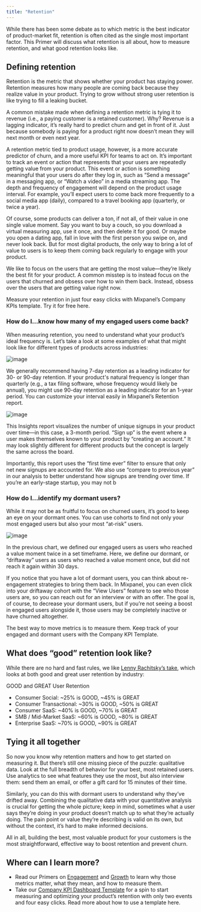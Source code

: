```yaml
---
title: "Retention"
---
```


While there has been some debate as to which metric is the best indicator of product-market fit, retention is often cited as the single most important factor. This Primer will discuss what retention is all about, how to measure retention, and what good retention looks like.


## Defining retention
Retention is the metric that shows whether your product has staying power. Retention measures how many people are coming back because they realize value in your product. Trying to grow without strong user retention is like trying to fill a leaking bucket.

A common mistake made when defining a retention metric is tying it to revenue (i.e., a paying customer is a retained customer). Why? Revenue is a lagging indicator, it’s really hard to predict churn and get in front of it. Just because somebody is paying for a product right now doesn’t mean they will next month or even next year.

A retention metric tied to product usage, however, is a more accurate predictor of churn, and a more useful KPI for teams to act on. It’s important to track an event or action that represents that your users are repeatedly getting value from your product. This event or action is something meaningful that your users do after they log in, such as “Send a message” in a messaging app, or “Watch a video” in a media streaming app. The depth and frequency of engagement will depend on the product usage interval. For example, you’ll expect users to come back more frequently to a social media app (daily), compared to a travel booking app (quarterly, or twice a year).

Of course, some products can deliver a ton, if not all, of their value in one single value moment. Say you want to buy a couch, so you download a virtual measuring app, use it once, and then delete it for good. Or maybe you open a dating app, fall in love with the first person you swipe on, and never look back. But for most digital products, the only way to bring a lot of value to users is to keep them coming back regularly to engage with your product.

We like to focus on the users that are getting the most value—they’re likely the best fit for your product. A common misstep is to instead focus on the users that churned and obsess over how to win them back. Instead, obsess over the users that are getting value right now.

Measure your retention in just four easy clicks with Mixpanel’s Company KPIs template. Try it for free here.

### How do I…know how many of my engaged users come back?
When measuring retention, you need to understand what your product’s ideal frequency is. Let’s take a look at some examples of what that might look like for different types of products across industries:

![image](https://user-images.githubusercontent.com/2077899/233905305-a668c096-132e-4a48-ad2c-0d9cbbdd78c1.png)

We generally recommend having 7-day retention as a leading indicator for 30- or 90-day retention. If your product's natural frequency is longer than quarterly (e.g., a tax filing software, whose frequency would likely be annual), you might use 90-day retention as a leading indicator for an 1-year period. You can customize your interval easily in Mixpanel’s Retention report.

![image](https://user-images.githubusercontent.com/2077899/233905319-4cb2064b-35ce-48d2-acc1-c3df7f54775a.png)

This Insights report visualizes the number of unique signups in your product over time—in this case, a 3-month period. “Sign up” is the event where a user makes themselves known to your product by “creating an account.” It may look slightly different for different products but the concept is largely the same across the board.

Importantly, this report uses the “first time ever” filter to ensure that only net new signups are accounted for. We also use “compare to previous year” in our analysis to better understand how signups are trending over time. If you’re an early-stage startup, you may not b

 

### How do I…identify my dormant users?
While it may not be as fruitful to focus on churned users, it’s good to keep an eye on your dormant ones. You can use cohorts to find not only your most engaged users but also your most “at-risk” users.

![image](https://user-images.githubusercontent.com/2077899/233905339-68e40986-3331-48e0-9c9e-67ddac1b8419.png)

In the previous chart, we defined our engaged users as users who reached a value moment twice in a set timeframe. Here, we define our dormant, or “driftaway” users as users who reached a value moment once, but did not reach it again within 30 days.


If you notice that you have a lot of dormant users, you can think about re-engagement strategies to bring them back. In Mixpanel, you can even click into your driftaway cohort with the “View Users” feature to see who those users are, so you can reach out for an interview or with an offer. The goal is, of course, to decrease your dormant users, but if you’re not seeing a boost in engaged users alongside it, those users may be completely inactive or have churned altogether.

The best way to move metrics is to measure them. Keep track of your engaged and dormant users with the Company KPI Template.


## What does “good” retention look like?
While there are no hard and fast rules, we like [Lenny Rachitsky’s take](https://www.lennysnewsletter.com/p/what-is-good-retention-issue-29), which looks at both good and great user retention by industry:

GOOD and GREAT User Retention
* Consumer Social: ~25% is GOOD, ~45% is GREAT
* Consumer Transactional: ~30% is GOOD, ~50% is GREAT
* Consumer SaaS: ~40% is GOOD, ~70% is GREAT
* SMB / Mid-Market SaaS: ~60% is GOOD, ~80% is GREAT
* Enterprise SaaS: ~70% is GOOD, ~90% is GREAT
 

## Tying it all together
So now you know why retention matters and how to get started on measuring it. But there’s still one missing piece of the puzzle: qualitative data. Look at the full breadth of behavior for your best, most retained users. Use analytics to see what features they use the most, but also interview them: send them an email, or offer a gift card for 15 minutes of their time.

Similarly, you can do this with dormant users to understand why they’ve drifted away. Combining the qualitative data with your quantitative analysis is crucial for getting the whole picture; keep in mind, sometimes what a user says they’re doing in your product doesn’t match up to what they’re actually doing. The pain point or value they’re describing is valid on its own, but without the context, it’s hard to make informed decisions.

All in all, building the best, most valuable product for your customers is the most straightforward, effective way to boost retention and prevent churn.

 
## Where can I learn more?
* Read our Primers on [Engagement](/analysis/how-tos/engagement) and [Growth](/analysis/how-tos/growth) to learn why those metrics matter, what they mean, and how to measure them.
* Take our [Company KPI Dashboard Template](https://mixpanel.com/project?show-event-translator=true) for a spin to start measuring and optimizing your product’s retention with only two events and four easy clicks. Read more about how to use a template here.
